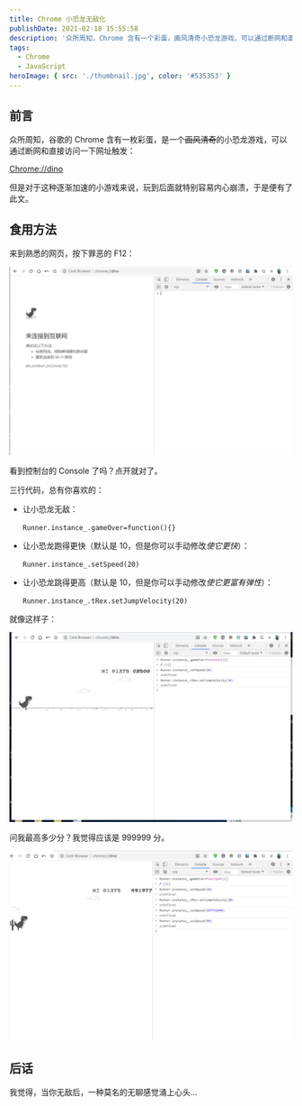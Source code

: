 ```yaml
---
title: Chrome 小恐龙无敌化
publishDate: 2021-02-18 15:55:58
description: '众所周知，Chrome 含有一个彩蛋，画风清奇小恐龙游戏，可以通过断网和直接访问一下网址触发。'
tags:
  - Chrome
  - JavaScript
heroImage: { src: './thumbnail.jpg', color: '#535353' }
---
```


## 前言

众所周知，谷歌的 Chrome 含有一枚彩蛋，是一个~~画风清奇~~的小恐龙游戏，可以通过断网和直接访问一下网址触发：

[Chrome://dino](chrome://dino/)

但是对于这种逐渐加速的小游戏来说，玩到后面就特别容易内心崩溃，于是便有了此文。

## 食用方法

来到熟悉的网页，按下罪恶的 F12：

![image](qyww7vej30vt0l7q40.jpg)

看到控制台的 Console 了吗？点开就对了。

三行代码，总有你喜欢的：

- 让小恐龙无敌：

  `Runner.instance_.gameOver=function(){}`

- 让小恐龙跑得更快（默认是 10，但是你可以手动修改*使它更快*）：

  `Runner.instance_.setSpeed(20)`

- 让小恐龙跳得更高（默认是 10，但是你可以手动修改*使它更富有弹性*）：

  `Runner.instance_.tRex.setJumpVelocity(20)`

就像这样子：

![image](ra5xeekj30w90lkjsy.jpg)

问我最高多少分？我觉得应该是 999999 分。

![本C的随手分数](rd4cvuej30vg0l43zl.jpg)

## 后话

我觉得，当你无敌后，一种莫名的无聊感觉涌上心头...
